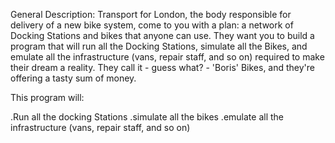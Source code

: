 General Description:
Transport for London, the body responsible for delivery of a new bike system, come to you with a plan: a network of Docking Stations and bikes that anyone can use.
They want you to build a program that will run all the Docking Stations, simulate all the Bikes, and emulate all the infrastructure (vans, repair staff, and so on)
required to make their dream a reality. They call it - guess what? - 'Boris' Bikes, and they're offering a tasty sum of money.

This program will:

  .Run all the docking Stations
  .simulate all the bikes
  .emulate all the infrastructure (vans, repair staff, and so on)
